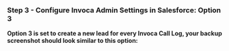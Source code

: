 ### Step 3 - Configure Invoca Admin Settings in Salesforce: Option 3

**Option 3 is set to create a new lead for every Invoca Call Log, your backup screenshot should look similar to this option:**
